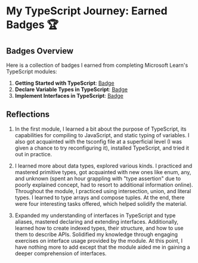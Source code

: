 # My TypeScript Journey: Earned Badges 🏆

## Badges Overview

Here is a collection of badges I earned from completing Microsoft Learn's TypeScript modules:

1. **Getting Started with TypeScript**: [Badge](https://learn.microsoft.com/api/achievements/share/ru-ru/MelnikovAlexey-3052/UF5HUM43?sharingId=C4777D89382D1FFA)
2. **Declare Variable Types in TypeScript**: [Badge](https://learn.microsoft.com/api/achievements/share/en-gb/MelnikovAlexey-3052/UF5HUM43?sharingId=C4777D89382D1FFA)
3. **Implement Interfaces in TypeScript**: [Badge](https://learn.microsoft.com/api/achievements/share/en-gb/MelnikovAlexey-3052/WAC78WSN?sharingId=C4777D89382D1FFA)

## Reflections

1. In the first module, I learned a bit about the purpose of TypeScript, its capabilities for compiling to JavaScript, and static typing of variables. I also got acquainted with the tsconfig file at a superficial level (I was given a chance to try reconfiguring it), installed TypeScript, and tried it out in practice.

2. I learned more about data types, explored various kinds. I practiced and mastered primitive types, got acquainted with new ones like enum, any, and unknown (spent an hour grappling with "type assertion" due to poorly explained concept, had to resort to additional information online). Throughout the module, I practiced using intersection, union, and literal types. I learned to type arrays and compose tuples. At the end, there were four interesting tasks offered, which helped solidify the material.

3. Expanded my understanding of interfaces in TypeScript and type aliases, mastered declaring and extending interfaces. Additionally, learned how to create indexed types, their structure, and how to use them to describe APIs. Solidified my knowledge through engaging exercises on interface usage provided by the module. At this point, I have nothing more to add except that the module aided me in gaining a deeper comprehension of interfaces.